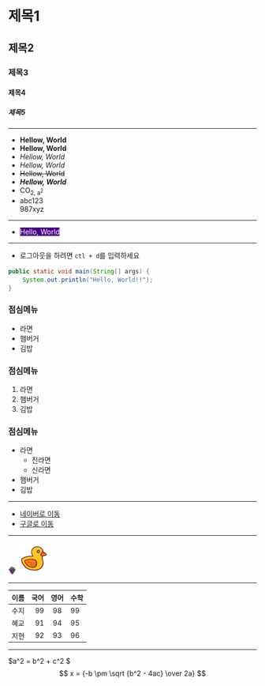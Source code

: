 # 제목1
## 제목2
### 제목3
#### 제목4
##### 제목5

---
+ **Hellow, World**
+ __Hellow, World__
+ *Hellow, World*
+ _Hellow, World_
+ ~~Hellow, World~~
+ ***Hellow, World***
+ CO<sub>2</sun>, a<sup>2</sup>
+ abc123<br>987xyz
---
+ <span style="color: white; background: indigo">Hello, World</span>
---
+ 로그아웃을 하려면 `ctl + d`를 입력하세요
```java
public static void main(String[] args) {
    System.out.println("Hello, World!!");
}
```
### 점심메뉴
+ 라면
+ 햄버거
+ 김밥

### 점심메뉴
1. 라면
2. 햄버거
3. 김밥

### 점심메뉴
+ 라면
  * 진라면
  * 신라면
+ 햄버거
+ 김밥
---
+ [네이버로 이동](http://naver.com)
+ [구글로 이동](http://google.com)
---

![포도아이콘](/views/static/img/grape.png)
![오리](/views/static/img/rubber-duck.png)

---
| 이름 |  국어 |  영어  | 수학  | 
|----|----:|:----:|:----|
| 수지 |  99 |  98  | 99  |
| 혜교 |  91 |  94  | 95  |
| 지현 |  92 |  93  | 96  |
---

$a^2 = b^2 + c^2 $ <br>
$$ x = {-b \pm \sqrt {b^2 - 4ac} \over 2a} $$